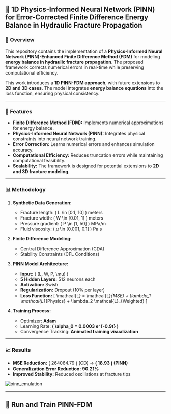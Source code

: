 
## 📌 1D Physics-Informed Neural Network (PINN) for Error-Corrected Finite Difference Energy Balance in Hydraulic Fracture Propagation

### 📝 Overview
This repository contains the implementation of a **Physics-Informed Neural Network (PINN)-Enhanced Finite Difference Method (FDM)** for modeling **energy balance in hydraulic fracture propagation**. The proposed framework corrects numerical errors in real-time while preserving computational efficiency.

This work introduces a **1D PINN-FDM approach**, with future extensions to **2D and 3D cases**. The model integrates **energy balance equations** into the loss function, ensuring physical consistency.


---

### 🚀 Features
- **Finite Difference Method (FDM):** Implements numerical approximations for energy balance.
- **Physics-Informed Neural Network (PINN):** Integrates physical constraints into neural network training.
- **Error Correction:** Learns numerical errors and enhances simulation accuracy.
- **Computational Efficiency:** Reduces truncation errors while maintaining computational feasibility.
- **Scalability:** The framework is designed for potential extensions to **2D and 3D fracture modeling**.

---

### 📊 Methodology
1. **Synthetic Data Generation:** 
   - Fracture length: \( L \in [0.1, 10] \) meters
   - Fracture width: \( W \in [0.01, 1] \) meters
   - Pressure gradient: \( P \in [1, 50] \) MPa/m
   - Fluid viscosity: \( $\mu$ \in [0.001, 0.1] \) Pa·s

2. **Finite Difference Modeling:**
   - Central Difference Approximation (CDA)
   - Stability Constraints (CFL Conditions)

3. **PINN Model Architecture:**
   - **Input:** \( (L, W, P, \mu) \)
   - **5 Hidden Layers:** 512 neurons each
   - **Activation:** Swish
   - **Regularization:** Dropout (10% per layer)
   - **Loss Function:** 
     \[
     \mathcal{L} = \mathcal{L}_{MSE} + \lambda_1 \mathcal{L}_{Physics} + \lambda_2 \mathcal{L}_{Weighted}
     \]

4. **Training Process:**
   - Optimizer: **Adam**
   - Learning Rate: **\( \alpha_0 = 0.0003 e^{-0.9t} \)**
   - Convergence Tracking: **Animated training visualization**
  
---

### 📈 Results
- **MSE Reduction:** \( 264064.79 \) (CD) → **\( 18.93 \) (PINN)**
- **Generalization Error Reduction:** **90.21%**
- **Improved Stability:** Reduced oscillations at fracture tips

![pinn_emulation](https://github.com/user-attachments/assets/7e57081e-b747-4e18-a13e-0787b3b2f80e)

---

## 🔧 Run and Train PINN-FDM



